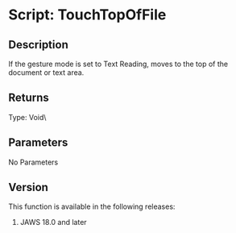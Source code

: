 # Script: TouchTopOfFile

## Description

If the gesture mode is set to Text Reading, moves to the top of the
document or text area.

## Returns

Type: Void\

## Parameters

No Parameters

## Version

This function is available in the following releases:

1.  JAWS 18.0 and later

